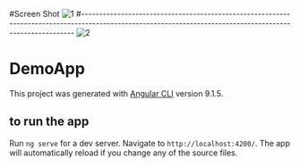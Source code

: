 #Screen Shot
![1](https://user-images.githubusercontent.com/57152453/112282792-bb8d3800-8c87-11eb-99f0-767fe4eb10c8.jpg)
#----------------------------------------------------------------------------------------------------------------------------------------------------------
![2](https://user-images.githubusercontent.com/57152453/112282823-c2b44600-8c87-11eb-954b-e2df19b2e10c.jpg)

# DemoApp
This project was generated with [Angular CLI](https://github.com/angular/angular-cli) version 9.1.5.

## to run the app

Run `ng serve` for a dev server. Navigate to `http://localhost:4200/`. The app will automatically reload if you change any of the source files.


